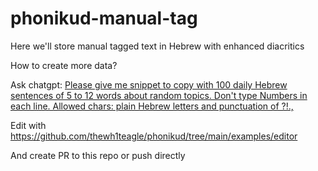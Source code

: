 # phonikud-manual-tag

Here we'll store manual tagged text in Hebrew with enhanced diacritics

How to create more data?

Ask chatgpt: [Please give me snippet to copy with 100 daily Hebrew sentences of 5 to 12 words about random topics. Don't type Numbers in each line. Allowed chars: plain Hebrew letters and punctuation of ?!.,](https://chat.com?q=Please+give+me+snippet+to+copy+with+100+daily+Hebrew+sentences+of+5+to+12+words+about+random+topics.+dont+type+numbers+in+each+line.+allowed+chars:+plain+hebrew+letters+and+punctuation+of+?!.,)


Edit with https://github.com/thewh1teagle/phonikud/tree/main/examples/editor

And create PR to this repo or push directly
